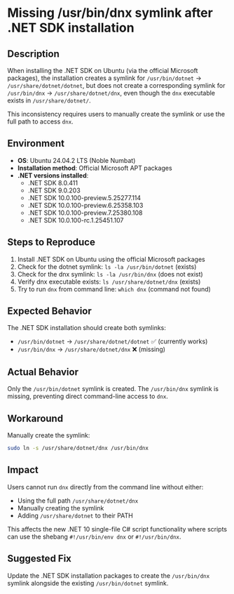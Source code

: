 # Missing /usr/bin/dnx symlink after .NET SDK installation

## Description
When installing the .NET SDK on Ubuntu (via the official Microsoft packages), the installation creates a symlink for `/usr/bin/dotnet` → `/usr/share/dotnet/dotnet`, but does not create a corresponding symlink for `/usr/bin/dnx` → `/usr/share/dotnet/dnx`, even though the `dnx` executable exists in `/usr/share/dotnet/`.

This inconsistency requires users to manually create the symlink or use the full path to access `dnx`.

## Environment
- **OS**: Ubuntu 24.04.2 LTS (Noble Numbat)
- **Installation method**: Official Microsoft APT packages
- **.NET versions installed**:
  - .NET SDK 8.0.411
  - .NET SDK 9.0.203
  - .NET SDK 10.0.100-preview.5.25277.114
  - .NET SDK 10.0.100-preview.6.25358.103
  - .NET SDK 10.0.100-preview.7.25380.108
  - .NET SDK 10.0.100-rc.1.25451.107

## Steps to Reproduce
1. Install .NET SDK on Ubuntu using the official Microsoft packages
2. Check for the dotnet symlink: `ls -la /usr/bin/dotnet` (exists)
3. Check for the dnx symlink: `ls -la /usr/bin/dnx` (does not exist)
4. Verify dnx executable exists: `ls /usr/share/dotnet/dnx` (exists)
5. Try to run `dnx` from command line: `which dnx` (command not found)

## Expected Behavior
The .NET SDK installation should create both symlinks:
- `/usr/bin/dotnet` → `/usr/share/dotnet/dotnet` ✅ (currently works)
- `/usr/bin/dnx` → `/usr/share/dotnet/dnx` ❌ (missing)

## Actual Behavior
Only the `/usr/bin/dotnet` symlink is created. The `/usr/bin/dnx` symlink is missing, preventing direct command-line access to `dnx`.

## Workaround
Manually create the symlink:
```bash
sudo ln -s /usr/share/dotnet/dnx /usr/bin/dnx
```

## Impact
Users cannot run `dnx` directly from the command line without either:
- Using the full path `/usr/share/dotnet/dnx`
- Manually creating the symlink
- Adding `/usr/share/dotnet` to their PATH

This affects the new .NET 10 single-file C# script functionality where scripts can use the shebang `#!/usr/bin/env dnx` or `#!/usr/bin/dnx`.

## Suggested Fix
Update the .NET SDK installation packages to create the `/usr/bin/dnx` symlink alongside the existing `/usr/bin/dotnet` symlink.